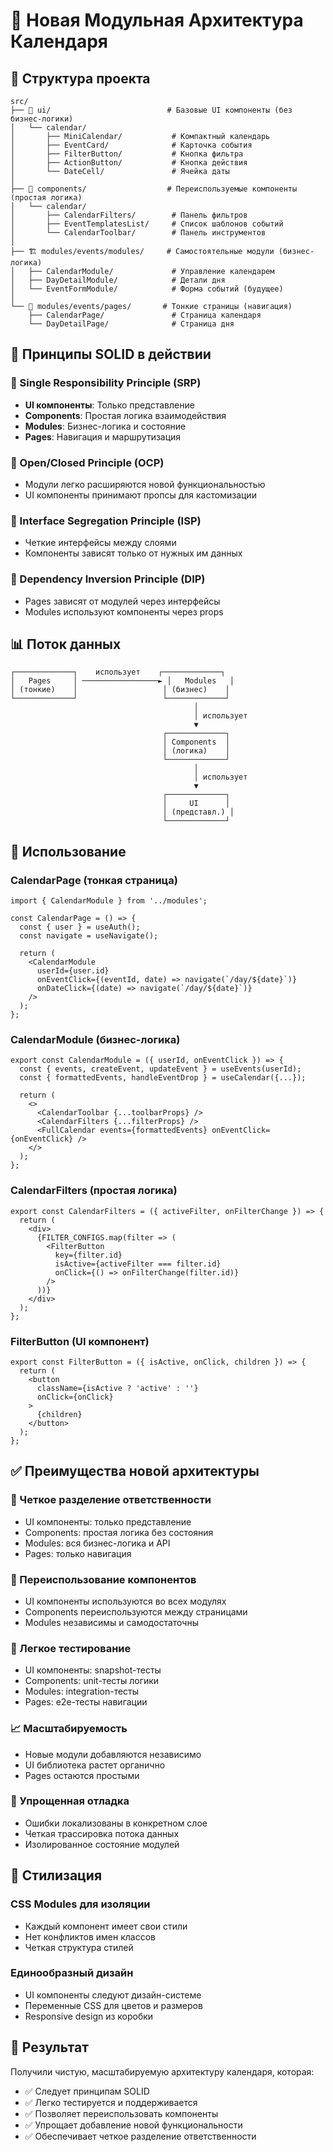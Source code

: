 # 🎯 Новая Модульная Архитектура Календаря

## 📁 Структура проекта

```
src/
├── 🎨 ui/                          # Базовые UI компоненты (без бизнес-логики)
│   └── calendar/
│       ├── MiniCalendar/           # Компактный календарь
│       ├── EventCard/              # Карточка события  
│       ├── FilterButton/           # Кнопка фильтра
│       ├── ActionButton/           # Кнопка действия
│       └── DateCell/               # Ячейка даты
│
├── 🧩 components/                  # Переиспользуемые компоненты (простая логика)
│   └── calendar/
│       ├── CalendarFilters/        # Панель фильтров
│       ├── EventTemplatesList/     # Список шаблонов событий
│       └── CalendarToolbar/        # Панель инструментов
│
├── 🏗️ modules/events/modules/     # Самостоятельные модули (бизнес-логика)
│   ├── CalendarModule/             # Управление календарем
│   ├── DayDetailModule/            # Детали дня
│   └── EventFormModule/            # Форма событий (будущее)
│
└── 📄 modules/events/pages/       # Тонкие страницы (навигация)
    ├── CalendarPage/               # Страница календаря
    └── DayDetailPage/              # Страница дня
```

## 🎯 Принципы SOLID в действии

### 🔸 Single Responsibility Principle (SRP)
- **UI компоненты**: Только представление
- **Components**: Простая логика взаимодействия  
- **Modules**: Бизнес-логика и состояние
- **Pages**: Навигация и маршрутизация

### 🔸 Open/Closed Principle (OCP)
- Модули легко расширяются новой функциональностью
- UI компоненты принимают пропсы для кастомизации

### 🔸 Interface Segregation Principle (ISP)
- Четкие интерфейсы между слоями
- Компоненты зависят только от нужных им данных

### 🔸 Dependency Inversion Principle (DIP)
- Pages зависят от модулей через интерфейсы
- Modules используют компоненты через props

## 📊 Поток данных

```
┌─────────────┐    использует    ┌─────────────┐
│   Pages     │ ─────────────────► │   Modules   │
│ (тонкие)    │                   │ (бизнес)    │
└─────────────┘                   └─────────────┘
                                         │
                                         │ использует
                                         ▼
                                  ┌─────────────┐
                                  │ Components  │
                                  │ (логика)    │
                                  └─────────────┘
                                         │
                                         │ использует
                                         ▼
                                  ┌─────────────┐
                                  │     UI      │
                                  │ (представл.) │
                                  └─────────────┘
```

## 🚀 Использование

### CalendarPage (тонкая страница)
```tsx
import { CalendarModule } from '../modules';

const CalendarPage = () => {
  const { user } = useAuth();
  const navigate = useNavigate();

  return (
    <CalendarModule
      userId={user.id}
      onEventClick={(eventId, date) => navigate(`/day/${date}`)}
      onDateClick={(date) => navigate(`/day/${date}`)}
    />
  );
};
```

### CalendarModule (бизнес-логика)
```tsx
export const CalendarModule = ({ userId, onEventClick }) => {
  const { events, createEvent, updateEvent } = useEvents(userId);
  const { formattedEvents, handleEventDrop } = useCalendar({...});

  return (
    <>
      <CalendarToolbar {...toolbarProps} />
      <CalendarFilters {...filterProps} />
      <FullCalendar events={formattedEvents} onEventClick={onEventClick} />
    </>
  );
};
```

### CalendarFilters (простая логика)
```tsx
export const CalendarFilters = ({ activeFilter, onFilterChange }) => {
  return (
    <div>
      {FILTER_CONFIGS.map(filter => (
        <FilterButton
          key={filter.id}
          isActive={activeFilter === filter.id}
          onClick={() => onFilterChange(filter.id)}
        />
      ))}
    </div>
  );
};
```

### FilterButton (UI компонент)
```tsx
export const FilterButton = ({ isActive, onClick, children }) => {
  return (
    <button 
      className={isActive ? 'active' : ''}
      onClick={onClick}
    >
      {children}
    </button>
  );
};
```

## ✅ Преимущества новой архитектуры

### 🎯 Четкое разделение ответственности
- UI компоненты: только представление
- Components: простая логика без состояния  
- Modules: вся бизнес-логика и API
- Pages: только навигация

### 🔄 Переиспользование компонентов
- UI компоненты используются во всех модулях
- Components переиспользуются между страницами
- Modules независимы и самодостаточны

### 🧪 Легкое тестирование
- UI компоненты: snapshot-тесты
- Components: unit-тесты логики
- Modules: integration-тесты
- Pages: e2e-тесты навигации

### 📈 Масштабируемость
- Новые модули добавляются независимо
- UI библиотека растет органично
- Pages остаются простыми

### 🐛 Упрощенная отладка
- Ошибки локализованы в конкретном слое
- Четкая трассировка потока данных
- Изолированное состояние модулей

## 🎨 Стилизация

### CSS Modules для изоляции
- Каждый компонент имеет свои стили
- Нет конфликтов имен классов
- Четкая структура стилей

### Единообразный дизайн
- UI компоненты следуют дизайн-системе
- Переменные CSS для цветов и размеров
- Responsive design из коробки

## 🏁 Результат

Получили чистую, масштабируемую архитектуру календаря, которая:
- ✅ Следует принципам SOLID
- ✅ Легко тестируется и поддерживается  
- ✅ Позволяет переиспользовать компоненты
- ✅ Упрощает добавление новой функциональности
- ✅ Обеспечивает четкое разделение ответственности
